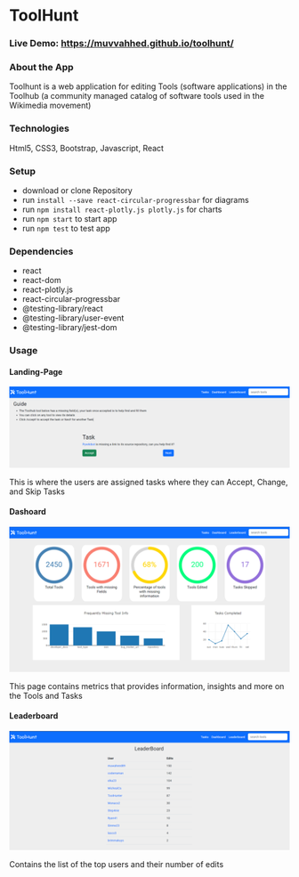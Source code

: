 # ToolHunt


### Live Demo: https://muvvahhed.github.io/toolhunt/


### About the App
Toolhunt is a web application for editing Tools (software applications) in the Toolhub (a community managed catalog of software tools used in the Wikimedia movement)

### Technologies
Html5, CSS3, Bootstrap,  Javascript, React

### Setup
* download or clone Repository
* run `install --save react-circular-progressbar` for diagrams
* run `npm install react-plotly.js plotly.js` for charts
* run `npm start` to start app
* run `npm test` to test app

### Dependencies
* react
* react-dom
* react-plotly.js
* react-circular-progressbar
* @testing-library/react
* @testing-library/user-event
* @testing-library/jest-dom

### Usage
#### Landing-Page

<img src="./images/landing-img.PNG">

This is where the users are assigned tasks where they can Accept, Change, and Skip Tasks

#### Dashoard

<img src="./images/dashboard.PNG">

This page contains metrics that provides information, insights and more on the Tools and Tasks

#### Leaderboard

<img src="./images/leaderboard-img.PNG">

Contains the list of the top users and their number of edits